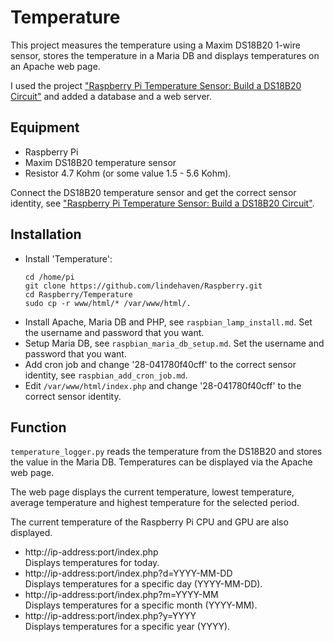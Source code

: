 # Temperature

This project measures the temperature using a Maxim DS18B20 1-wire sensor,
stores the temperature in a Maria DB and displays temperatures on an Apache
web page.

I used the project ["Raspberry Pi Temperature Sensor: Build a DS18B20 Circuit"](https://pimylifeup.com/raspberry-pi-temperature-sensor/) and added a database and a web server.

## Equipment

* Raspberry Pi
* Maxim DS18B20 temperature sensor
* Resistor 4.7 Kohm (or some value 1.5 - 5.6 Kohm).

Connect the DS18B20 temperature sensor and get the correct sensor identity, see
["Raspberry Pi Temperature Sensor: Build a DS18B20 Circuit"](https://pimylifeup.com/raspberry-pi-temperature-sensor/).

## Installation

* Install 'Temperature':
  ```
  cd /home/pi
  git clone https://github.com/lindehaven/Raspberry.git
  cd Raspberry/Temperature
  sudo cp -r www/html/* /var/www/html/.
  ```
* Install Apache, Maria DB and PHP, see `raspbian_lamp_install.md`. Set the
username and password that you want.
* Setup Maria DB, see `raspbian_maria_db_setup.md`. Set the username and
password that you want.
* Add cron job and change '28-041780f40cff' to the correct sensor identity,
see `raspbian_add_cron_job.md`.
* Edit `/var/www/html/index.php` and change '28-041780f40cff' to the correct
sensor identity.

## Function

`temperature_logger.py` reads the temperature from the DS18B20 and stores the
value in the Maria DB. Temperatures can be displayed via the Apache web page.

The web page displays the current temperature, lowest temperature, average
temperature and highest temperature for the selected period.

The current temperature of the Raspberry Pi CPU and GPU are also displayed.

* http://ip-address:port/index.php  
  Displays temperatures for today.  
* http://ip-address:port/index.php?d=YYYY-MM-DD  
  Displays temperatures for a specific day (YYYY-MM-DD).  
* http://ip-address:port/index.php?m=YYYY-MM  
  Displays temperatures for a specific month (YYYY-MM).  
* http://ip-address:port/index.php?y=YYYY  
  Displays temperatures for a specific year (YYYY).  
